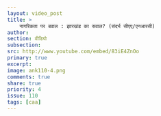 ```yaml
---
layout: video_post
title: >
    नागरिकता पर बवाल : झारखंड का सवाल? (संदर्भ सीएए/एनआरसी)
author:
section: वीडियो
subsection:
src: http://www.youtube.com/embed/83iE4ZnOo
primary: true
excerpt:
image: ank110-4.png
comments: true
share: true
priority: 4
issue: 110
tags: [caa]
---
```

